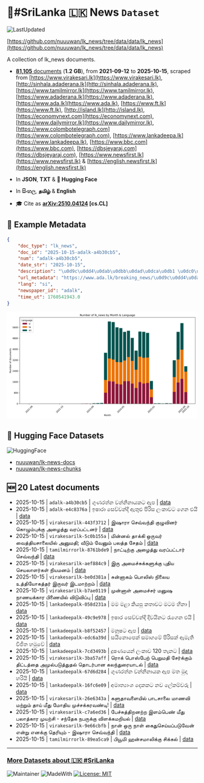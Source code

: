 # 📄#SriLanka 🇱🇰 News `Dataset`

![LastUpdated](https://img.shields.io/badge/last_updated-2025--10--15_21:15:56-green)

[https://github.com/nuuuwan/lk_news/tree/data/data/lk_news](https://github.com/nuuuwan/lk_news/tree/data/data/lk_news)

A collection of lk_news documents.

- [**81,105** documents](https://github.com/nuuuwan/lk_news/tree/data/data/lk_news) (**1.2 GB**), from **2021-09-12** to **2025-10-15**, scraped from [https://www.virakesari.lk](https://www.virakesari.lk), [http://sinhala.adaderana.lk](http://sinhala.adaderana.lk), [https://www.tamilmirror.lk](https://www.tamilmirror.lk), [https://www.adaderana.lk](https://www.adaderana.lk), [https://www.ada.lk](https://www.ada.lk), [https://www.ft.lk](https://www.ft.lk), [http://island.lk](http://island.lk), [https://economynext.com](https://economynext.com), [https://www.dailymirror.lk](https://www.dailymirror.lk), [https://www.colombotelegraph.com](https://www.colombotelegraph.com), [https://www.lankadeepa.lk](https://www.lankadeepa.lk), [https://www.bbc.com](https://www.bbc.com), [https://dbsjeyaraj.com](https://dbsjeyaraj.com), [https://www.newsfirst.lk](https://www.newsfirst.lk) & [https://english.newsfirst.lk](https://english.newsfirst.lk)

- In **JSON**, **TXT** & **🤗 Hugging Face**

- In **සිංහල**, **தமிழ்** & **English**

- 🎓 Cite as **[arXiv:2510.04124](https://arxiv.org/abs/2510.04124) [cs.CL]**

## 📝 Example Metadata

```json
{
    "doc_type": "lk_news",
    "doc_id": "2025-10-15-adalk-a4b30cb5",
    "num": "adalk-a4b30cb5",
    "date_str": "2025-10-15",
    "description": "\u0d9c\u0dd4\u0dab\u0dbb\u0dad\u0dca\u0db1 \u0dc0\u0db1\u0dca\u0db1\u0dd2\u0db1\u0dcf\u0dba\u0d9a\u0da7 \u0d87\u0db4",
    "url_metadata": "https://www.ada.lk/breaking_news/\u0d9c\u0dd4\u0dab\u0dbb\u0dad\u0dca\u0db1-\u0dc0\u0db1\u0dca\u0db1\u0dd2\u0db1\u0dcf\u0dba\u0d9a\u0da7-\u0d87\u0db4/11-419124",
    "lang": "si",
    "newspaper_id": "adalk",
    "time_ut": 1760541943.0
}
```

![Chart](https://raw.githubusercontent.com/nuuuwan/lk_news/refs/heads/data/data/lk_news/docs_by_month_and_lang.png)

## 🤗 Hugging Face Datasets

![HuggingFace](https://img.shields.io/badge/-HuggingFace-FDEE21?style=for-the-badge&logo=HuggingFace)

- [nuuuwan/lk-news-docs](https://huggingface.co/datasets/nuuuwan/lk-news-docs)
- [nuuuwan/lk-news-chunks](https://huggingface.co/datasets/nuuuwan/lk-news-chunks)

## 🆕 20 Latest documents

- 2025-10-15 | `adalk-a4b30cb5` | ගුණරත්න වන්නිනායකට ඇප | [data](https://github.com/nuuuwan/lk_news/tree/data/data/lk_news/2020s/2025/2025-10-15-adalk-a4b30cb5)
- 2025-10-15 | `adalk-e4c8376a` | ඉෂාරා සෙව්වන්දි ඇතුළු පිරිස ලංකාවට ගෙන එයි | [data](https://github.com/nuuuwan/lk_news/tree/data/data/lk_news/2020s/2025/2025-10-15-adalk-e4c8376a)
- 2025-10-15 | `virakesarilk-443f3712` | இஷாரா செவ்வந்தி குழுவினர் கொழும்புக்கு அழைத்து வரப்பட்டனர் | [data](https://github.com/nuuuwan/lk_news/tree/data/data/lk_news/2020s/2025/2025-10-15-virakesarilk-443f3712)
- 2025-10-15 | `virakesarilk-5c0b155a` | மின்னல் தாக்கி ஒருவர்  வைத்தியசாலையில் அனுமதி; வீடும் வேனும் பலத்த சேதம் | [data](https://github.com/nuuuwan/lk_news/tree/data/data/lk_news/2020s/2025/2025-10-15-virakesarilk-5c0b155a)
- 2025-10-15 | `tamilmirrorlk-8761bde9` | நாட்டிற்கு அழைத்து வரப்பட்டார் செவ்வந்தி | [data](https://github.com/nuuuwan/lk_news/tree/data/data/lk_news/2020s/2025/2025-10-15-tamilmirrorlk-8761bde9)
- 2025-10-15 | `virakesarilk-aef884c9` | இரு அமைச்சுக்களுக்கு புதிய செயலாளர்கள் நியமனம் | [data](https://github.com/nuuuwan/lk_news/tree/data/data/lk_news/2020s/2025/2025-10-15-virakesarilk-aef884c9)
- 2025-10-15 | `virakesarilk-be0d381a` | சுன்னாகம் பொலிஸ் நிலைய உத்தியோகத்தர் இருவர் இடமாற்றம் | [data](https://github.com/nuuuwan/lk_news/tree/data/data/lk_news/2020s/2025/2025-10-15-virakesarilk-be0d381a)
- 2025-10-15 | `virakesarilk-b7ae0119` | முன்னாள் அமைச்சர் மனுஷ நாணயக்கார பிணையில் விடுவிப்பு | [data](https://github.com/nuuuwan/lk_news/tree/data/data/lk_news/2020s/2025/2025-10-15-virakesarilk-b7ae0119)
- 2025-10-15 | `lankadeepalk-058d231a` | මම මළා කියපු කතාවට මටම හිනා | [data](https://github.com/nuuuwan/lk_news/tree/data/data/lk_news/2020s/2025/2025-10-15-lankadeepalk-058d231a)
- 2025-10-15 | `lankadeepalk-49c9e978` | ඉෂාර සෙව්වන්දි දිවයිනට රැගෙන එයි | [data](https://github.com/nuuuwan/lk_news/tree/data/data/lk_news/2020s/2025/2025-10-15-lankadeepalk-49c9e978)
- 2025-10-15 | `lankadeepalk-b8f52457` | මනූෂට ඇප | [data](https://github.com/nuuuwan/lk_news/tree/data/data/lk_news/2020s/2025/2025-10-15-lankadeepalk-b8f52457)
- 2025-10-15 | `lankadeepalk-edc6a39d` | සයිනොපෙක් සමාගමේ පිරිසක් ඇමැති විජිත හමුවේ | [data](https://github.com/nuuuwan/lk_news/tree/data/data/lk_news/2020s/2025/2025-10-15-lankadeepalk-edc6a39d)
- 2025-10-15 | `lankadeepalk-7cd3493b` | දූෂණයෙන් ලංකාව 120 තැනට | [data](https://github.com/nuuuwan/lk_news/tree/data/data/lk_news/2020s/2025/2025-10-15-lankadeepalk-7cd3493b)
- 2025-10-15 | `virakesarilk-3ba57aff` | ரொக் பொஸ்பேற் பெறுமதி சேர்க்கும் திட்டத்தை அமுல்படுத்துதல் தொடர்பான கலந்துரையாடல் | [data](https://github.com/nuuuwan/lk_news/tree/data/data/lk_news/2020s/2025/2025-10-15-virakesarilk-3ba57aff)
- 2025-10-15 | `lankadeepalk-67d6d284` | ගුණරත්න වන්නිනායක ඇප මත මුදා හරියි | [data](https://github.com/nuuuwan/lk_news/tree/data/data/lk_news/2020s/2025/2025-10-15-lankadeepalk-67d6d284)
- 2025-10-15 | `lankadeepalk-16fc6e09` | අමාත්‍යාංශ දෙකකට නව ලේකම්වරු | [data](https://github.com/nuuuwan/lk_news/tree/data/data/lk_news/2020s/2025/2025-10-15-lankadeepalk-16fc6e09)
- 2025-10-15 | `virakesarilk-26e6343a` | களுதாவளையில் பாடசாலை மாணவி மற்றும் தாய் மீது மோதிய முச்சக்கரவண்டி! | [data](https://github.com/nuuuwan/lk_news/tree/data/data/lk_news/2020s/2025/2025-10-15-virakesarilk-26e6343a)
- 2025-10-15 | `virakesarilk-c7a6ed36` | பேச்சுத்திறனற்ற இளம்பெண் மீது பலாத்கார முயற்சி - சந்தேக நபருக்கு விளக்கமறியல் | [data](https://github.com/nuuuwan/lk_news/tree/data/data/lk_news/2020s/2025/2025-10-15-virakesarilk-c7a6ed36)
- 2025-10-15 | `virakesarilk-9e66cbfb` | நான் ஒரு நாள் கைதுசெய்யப்படுவேன் என்று எனக்கு தெரியும் - இஷாரா செவ்வந்தி | [data](https://github.com/nuuuwan/lk_news/tree/data/data/lk_news/2020s/2025/2025-10-15-virakesarilk-9e66cbfb)
- 2025-10-15 | `tamilmirrorlk-89ea5ca9` | பியூமி ஹன்சமாலிக்கு சிக்கல் | [data](https://github.com/nuuuwan/lk_news/tree/data/data/lk_news/2020s/2025/2025-10-15-tamilmirrorlk-89ea5ca9)

---

### [More Datasets about 🇱🇰 #SriLanka](https://github.com/nuuuwan/lk_datasets)

![Maintainer](https://img.shields.io/badge/maintainer-nuuuwan-red)
![MadeWith](https://img.shields.io/badge/made_with-python-blue)
[![License: MIT](https://img.shields.io/badge/License-MIT-yellow.svg)](https://opensource.org/licenses/MIT)
